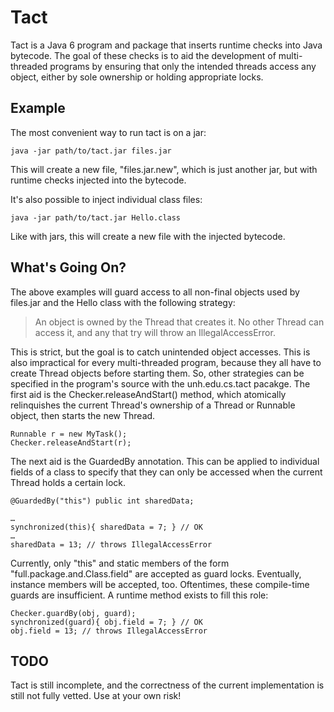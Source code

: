 Tact
====

Tact is a Java 6 program and package that inserts runtime
checks into Java bytecode. The goal of these checks is to aid
the development of multi-threaded programs by ensuring
that only the intended threads access any object, either by
sole ownership or holding appropriate locks.

Example
-------

The most convenient way to run tact is on a jar:

	java -jar path/to/tact.jar files.jar

This will create a new file, "files.jar.new", which is just another jar,
but with runtime checks injected into the bytecode.

It's also possible to inject individual class files:

	java -jar path/to/tact.jar Hello.class

Like with jars, this will create a new file with the injected bytecode.

What's Going On?
----------------

The above examples will guard access to all non-final objects
used by files.jar and the Hello class with the following strategy:

> An object is owned by the Thread that creates it. No other
> Thread can access it, and any that try will throw an
> IllegalAccessError.

This is strict, but the goal is to catch unintended object accesses.
This is also impractical for every multi-threaded program, because they all
have to create Thread objects before starting them. So,
other strategies can be specified in the program's source with
the unh.edu.cs.tact pacakge. The first aid is the Checker.releaseAndStart()
method, which atomically relinquishes the current Thread's ownership of
a Thread or Runnable object, then starts the new Thread.

	Runnable r = new MyTask();
	Checker.releaseAndStart(r);

The next aid is the GuardedBy annotation. This can be applied to individual
fields of a class to specify that they can only be accessed when the current
Thread holds a certain lock.

	@GuardedBy("this") public int sharedData;

	…
	synchronized(this){ sharedData = 7; } // OK
	…
	sharedData = 13; // throws IllegalAccessError

Currently, only "this" and static members of the form 
"full.package.and.Class.field" are accepted as guard locks. Eventually,
instance members will be accepted, too. Oftentimes, these
compile-time guards are insufficient. A runtime method exists to fill
this role:

	Checker.guardBy(obj, guard);
	synchronized(guard){ obj.field = 7; } // OK
	obj.field = 13; // throws IllegalAccessError

TODO
----

Tact is still incomplete, and the correctness of the current
implementation is still not fully vetted. Use at your own risk!

